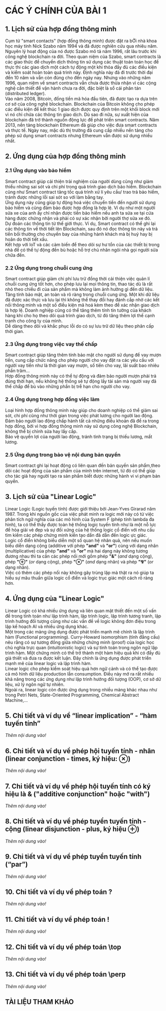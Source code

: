 # CÁC Ý CHÍNH CỦA BÀI 1
## 1. Lịch sử của hợp đồng thông minh
  Cụm từ "smart contacts" (hợp đồng thông minh) được đặt ra bỞi nhà khoa học máy tính Nick Szabo năm 1994 và đã được nghiên cứu qua nhiêu năm. Nguyên lý hoạt động của nó được Szabo mô tả năm 1996, rất lâu trước khi công nghệ blockchain ra đời. Theo quan niệm của Szabo, smart contracts là các giao thức để chuyển dịch thông tin sử dụng các thuật toán toán học để thực thi các giao dịch một cách tự động một khi thỏa đầy đủ các điều kiện và kiểm soát hoàn toàn quá trình này. Định nghĩa này đả đi trước thời đại đến 10 năm và vẫn còn đúng cho đến ngày nay. Nhưng vào những năm 1996, quan niệm về smart contracts vẫn chưa được thừa nhận vì các cộng nghệ cần thiết để vận hành chưa ra đời, đặc biệt là sổ cái phân tán (distributed ledger). <br />
  Vào năm 2008, Bitcoin, đồng tiền mã hóa đầu tiên, đã được tạo ra dựa trên cơ sở của công nghệ blockchain. Blockchain của Bitcoin không cho phép các điều kiện để kết thúc 1 giao dịch được quy định trên  một khối block mới vì nó chỉ chứa các thông tin giao dịch. Dù sao đi nữa, sự xuất hiện của blockchain đã trở thành nguồn động lực để phát triển smart contracts. Năm 2013, nền tảng blockchain Ethereum đã giúp cho việc đưa smart contracts và thực tế. Ngày nay, mặc dù thị trường đã cung cấp nhiều nền tảng cho phép sử dụng smart contracts nhưng Ethereum vẫn được sử dụng nhiều nhất. <br/>
## 2. Ứng dụng của hợp đồng thông minh
### 2.1 Ứng dụng vào bảo hiểm
  Smart contract giúp cải thiện trải nghiệm của người dùng cũng như giảm thiểu những sai sót và chi phí trong quá trình giao dịch bảo hiểm. Blockchain cũng như Smart contract tăng tốc quá trình xử lí yêu cầu/ trao trả bảo hiểm, tránh được những lỗi sai sót so với làm bằng tay.<br />
  Ứng dụng này cũng giúp tự động hoá việc chuyển tiền đến người sử dụng bảo hiểm và cũng đảm bảo được hợp đồng là hợp lệ. Ví dụ như một người sửa xe của anh ấy chỉ nhận được tiền bảo hiểm nếu anh ta sửa xe tại cửa hàng được chứng nhận và phải có sự xác nhận bởi người thợ sửa xe đó.<br />
  Dự đoán các thông tin từ thế giới thực. Ví dụ, Smart contract có thể ghi lại các thông tin về thời tiết lên Blockchain, sau đó nó đọc thông tin này và trả tiền bồi thường cho chuyến bay của những hành khách mà bị huỷ hay bị hoãn do thời tiết xấu.<br />
  Kết hợp với IoT và các cảm biến để theo dõi sự hư tổn của các thiết bị trong nhà để có thể tự động đền bù hoặc hỗ trợ chủ nhân ngôi nhà gọi người sửa chữa đến.<br />
### 2.2 Ứng dụng trong chuỗi cung ứng   
  Smart contract giúp giảm chi phí lưu trữ đồng thời cải thiện việc quản lí chuỗi cung ứng tốt hơn, cho phép lưu lại mọi thông tin, thao tác dù là rất nhỏ theo chiều đi của sản phẩm mà không làm ảnh hưởng gì đến dữ liệu.<br />
  Tăng tính bảo mật, an toàn và rõ ràng trong chuỗi cung ứng. Một khi dữ liệu đã được xác thực và lưu lại thì không thể thay đổi hay đánh cắp nhờ các kết nối thông minh và một số điều kiện mã hoá kèm theo để xác nhận giao dịch là hợp lệ. Doanh nghiệp cũng có thể tăng thêm tính tin tưởng của khách hàng khi cho họ theo dõi quá trình giao dịch, từ đó tăng thêm lợi thế cạnh tranh cho công ty của mình.<br />
  Dễ dàng theo dõi và khắc phục lỗi do có sự lưu trữ dữ liệu theo phân cấp thời gian.<br />
### 2.3 Ứng dụng trong việc vay thế chấp
  Smart contract giúp tăng thêm tính bảo mật cho người sử dụng để vay mượn tiền, cung cấp chức năng cho phép người cho vay đặt ra các yêu cầu với người vay tiền như là thời gian vay mượn, số tiền cho vay, lãi suất bao nhiêu phần trăm... <br />
  Hợp đồng thông minh này có thể tự động và đảm bảo người mượn phải trả đúng thời hạn, nếu không hệ thống sẽ tự động lấy tài sản mà người vay đã thế chấp để bù vào những phần bị trễ hạn cho người cho vay.<br />
### 2.4 Ứng dụng trong hợp đồng việc làm
  Loại hình hợp đồng thông minh này giúp cho doanh nghiệp có thể giảm sai sót, chi phí cũng như thời gian trong việc phát lương cho người lao động.<br />
  Đảm bảo người lao động chấp hành tất cả những điều khoản đã đề ra trong hợp đồng, bởi vì hợp đồng thông minh này sử dụng công nghệ Blockchain, không thể bị chỉnh sửa hay lấy cắp.<br />
  Bảo vệ quyền lợi của người lao động, tránh tình trạng bị thiếu lương, mất lương.<br />
### 2.5 Ứng dụng trong bảo vệ nội dung bản quyền
  Smart contract ghi lại hoạt động có liên quan đến bản quyền sản phẩm,theo dõi các hoạt động của sản phẩm của mình trên internet, từ đó có thể giúp cho tác giả hay người tạo ra sản phẩm biết được những hành vi vi phạm bản quyền.<br />
## 3. Lịch sử của "Linear Logic"
  Linear Logic (Logic tuyến tính) được giới thiệu bởi Jean-Yves Girarad năm 1987. Trong khi nguồn gốc của việc phát minh ra logic mới này có từ việc phân tích ngữ nghĩa của các mô hình của System F (phép tính lambda đa hình), ta có thể thầy được toàn hệ thống logic tuyến tính như là một nỗ lực để hòa giải vẻ đẹp và sự đối xứng của hệ thống logic cổ điển với nhu cầu tìm kiếm các phép chứng minh kiến tạo dẩn đã dẫn đến logic ực giác. <br/>
  Logic cổ điển không biểu diễn một số quan hệ nhân quả, nên nếu muốn biểu diễn dạng cộng (additive với phép <b>"and"</b> và <b>"or"</b>) cùng với dạng nhân (multiplicative) của phép <b>"and"</b> và <b>"or"</b> mà hai dạng này không tương đương nhau thì ta cần các phép nối mới gồm phép <b>"&"</b> (<i>and</i> dạng cộng), phép <b>"⊕"</b> (<i>or</i> dạng cộng),  phép <b>"⊗"</b> (<i>and</i> dạng nhân) và phép <b>"⅋"</b> (<i>or</i> dạng nhân).<br/>
  Việc có thêm các phép nối này không gây trùng lặp mà thật ra nó giúp ta hiểu sự mâu thuẩn giữa logic cổ điển và logic trục giác một cách rõ ràng hơn. 
## 4. Ứng dụng của "Linear Logic"
  Linear Logic có khá nhiều ứng dụng và liên quan mật thiết đến một số vấn đề trong tính toán như lập trình hàm, lập trình logic, lập trình tương tranh, lập trình hướng đối tượng cũng như các vấn đề về logic không đơn điệu trong lập kế hoạch AI và nhiều ứng dụng khác.<br/>
  Một trong các mảng ứng dụng được phát triển mạnh mẽ chính là lập trình hàm (Functional programming). Curry-Howard isomorphism (tính đẳng cấu) nêu rằng có sự tương đồng giữa những chứng minh (proof) của logic học chủ nghĩa trực quan (intuitionistic logic) và sự tính toán trong ngôn ngữ lập trình hàm. Một chứng minh có thể trở thành một hàm hiệu quả khi có đầy đủ giả thiết và đưa ra được kết luận. Đây chính là ứng dụng được phát triển mạnh mẽ của linear logic và lập trình hàm.<br/>
  Linear logic cho phép kiểm soát hiệu quả hơn ngữ cảnh và có thể tạo được cả mô hình dữ liệu production lẫn consumption. Điều này mở ra rất nhiều khả năng trong các ứng dụng như lập trình hướng đối tượng (OOP), cơ sở dữ liệu, xử lý ngôn ngữ tự nhiên.<br/>
  Ngoài ra, linear logic còn được ứng dụng trong nhiều mảng khác nhau như trong Petri Nets, State-Oriented Programming, Chemical Abstract Machine,...
## 5. Chi tiết và ví dụ về “linear implication” - “hàm tuyến tính”
  _Thêm nội dung vào!_
## 6. Chi tiết và ví dụ về phép hội tuyến tính - nhân (linear conjunction - times, ký hiệu: ⊗)
  _Thêm nội dung vào!_
## 7. Chi tiết và ví dụ về phép hội tuyến tính có ký hiệu là & ("additive conjunction" hoặc "with")
  _Thêm nội dung vào!_
## 8. Chi tiết và ví dụ về phép tuyển tuyến tính - cộng (linear disjunction - plus, ký hiệu ⊕)
  _Thêm nội dung vào!_
## 9. Chi tiết và ví dụ về phép tuyển tuyến tính (“par”)
  _Thêm nội dung vào!_
## 10. Chi tiết và ví dụ về phép toán ?
  _Thêm nội dung vào!_
## 11. Chi tiết và ví dụ về phép toán !
  _Thêm nội dung vào!_
## 12. Chi tiết và ví dụ về phép toán \top
  _Thêm nội dung vào!_
## 13. Chi tiết và ví dụ về phép toán \perp
  _Thêm nội dung vào!_
## TÀI LIỆU THAM KHẢO
  
